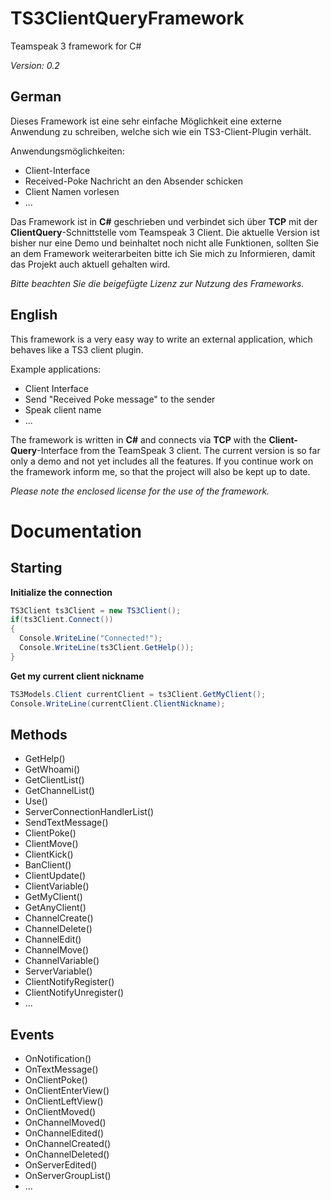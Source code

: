# TS3ClientQueryFramework
Teamspeak 3 framework for C#

*Version: 0.2*

## German
Dieses Framework ist eine sehr einfache Möglichkeit eine externe Anwendung zu schreiben, welche sich wie ein TS3-Client-Plugin verhält.

Anwendungsmöglichkeiten:
- Client-Interface
- Received-Poke Nachricht an den Absender schicken
- Client Namen vorlesen
- ...

Das Framework ist in **C#** geschrieben und verbindet sich über **TCP** mit der **ClientQuery**-Schnittstelle vom Teamspeak 3 Client.
Die aktuelle Version ist bisher nur eine Demo und beinhaltet noch nicht alle Funktionen, sollten Sie an dem Framework weiterarbeiten bitte ich Sie mich zu Informieren, damit das Projekt auch aktuell gehalten wird.

*Bitte beachten Sie die beigefügte Lizenz zur Nutzung des Frameworks.*

## English
This framework is a very easy way to write an external application, which behaves like a TS3 client plugin.

Example applications:
- Client Interface
- Send "Received Poke message" to the sender
- Speak client name
- ...

The framework is written in **C#** and connects via **TCP** with the **Client-Query**-Interface from the TeamSpeak 3 client. The current version is so far only a demo and not yet includes all the features. If you continue work on the framework inform me, so that the project will also be kept up to date.

*Please note the enclosed license for the use of the framework.*

# Documentation
## Starting
**Initialize the connection**
```C#
TS3Client ts3Client = new TS3Client();
if(ts3Client.Connect())
{
  Console.WriteLine("Connected!");
  Console.WriteLine(ts3Client.GetHelp());
}
```

**Get my current client nickname**
```C#
TS3Models.Client currentClient = ts3Client.GetMyClient();
Console.WriteLine(currentClient.ClientNickname);
```

## Methods
- GetHelp()
- GetWhoami()
- GetClientList()
- GetChannelList()
- Use()
- ServerConnectionHandlerList()
- SendTextMessage()
- ClientPoke()
- ClientMove()
- ClientKick()
- BanClient()
- ClientUpdate()
- ClientVariable()
- GetMyClient()
- GetAnyClient()
- ChannelCreate()
- ChannelDelete()
- ChannelEdit()
- ChannelMove()
- ChannelVariable()
- ServerVariable()
- ClientNotifyRegister()
- ClientNotifyUnregister()
- ...

## Events
- OnNotification()
- OnTextMessage()
- OnClientPoke()
- OnClientEnterView()
- OnClientLeftView()
- OnClientMoved()
- OnChannelMoved()
- OnChannelEdited()
- OnChannelCreated()
- OnChannelDeleted()
- OnServerEdited()
- OnServerGroupList()
- ...
